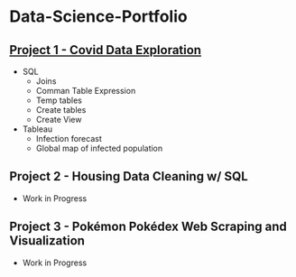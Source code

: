 # Data-Science-Portfolio

## [Project 1 - Covid Data Exploration](https://github.com/EricYangg/Data-Science-Portfolio/tree/main/Covid%20Analysis%20Project)
- SQL
  - Joins
  - Comman Table Expression
  - Temp tables
  - Create tables
  - Create View
- Tableau
  - Infection forecast
  - Global map of infected population

## Project 2 - Housing Data Cleaning w/ SQL
- Work in Progress

## Project 3 - Pokémon Pokédex Web Scraping and Visualization
- Work in Progress 
